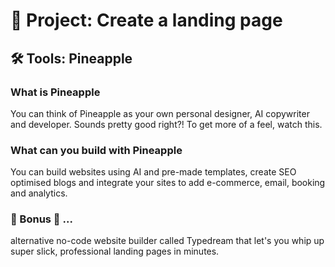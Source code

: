 
# 🧱 Project: Create a landing page
## 🛠️ Tools: Pineapple

### What is Pineapple
You can think of Pineapple as your own personal designer, AI copywriter and developer. Sounds pretty good right?! To get more of a feel, watch this.

### What can you build with Pineapple
You can build websites using AI and pre-made templates, create SEO optimised blogs and integrate your sites to add e-commerce, email, booking and analytics.

### 🦄 Bonus 🦄 ...
alternative no-code website builder called Typedream that let's you whip up super slick, professional landing pages in minutes.

